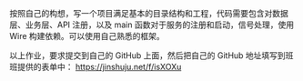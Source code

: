按照自己的构想，写一个项目满足基本的目录结构和工程，代码需要包含对数据层、业务层、API 注册，以及 main 函数对于服务的注册和启动，信号处理，使用 Wire 构建依赖。可以使用自己熟悉的框架。

以上作业，要求提交到自己的 GitHub 上面，然后把自己的 GitHub 地址填写到班班提供的表单中： https://jinshuju.net/f/isXOXu